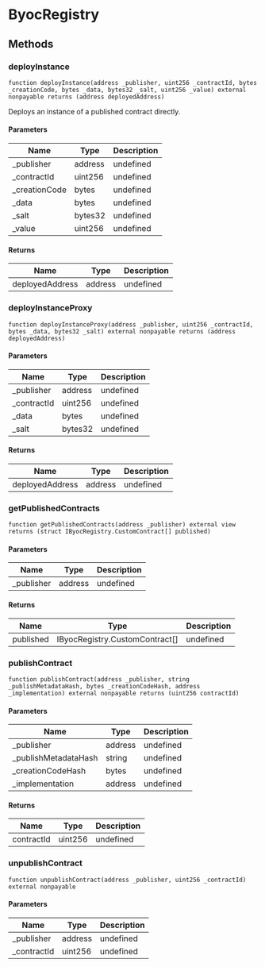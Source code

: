 # ByocRegistry









## Methods

### deployInstance

```solidity
function deployInstance(address _publisher, uint256 _contractId, bytes _creationCode, bytes _data, bytes32 _salt, uint256 _value) external nonpayable returns (address deployedAddress)
```

Deploys an instance of a published contract directly.



#### Parameters

| Name | Type | Description |
|---|---|---|
| _publisher | address | undefined
| _contractId | uint256 | undefined
| _creationCode | bytes | undefined
| _data | bytes | undefined
| _salt | bytes32 | undefined
| _value | uint256 | undefined

#### Returns

| Name | Type | Description |
|---|---|---|
| deployedAddress | address | undefined

### deployInstanceProxy

```solidity
function deployInstanceProxy(address _publisher, uint256 _contractId, bytes _data, bytes32 _salt) external nonpayable returns (address deployedAddress)
```





#### Parameters

| Name | Type | Description |
|---|---|---|
| _publisher | address | undefined
| _contractId | uint256 | undefined
| _data | bytes | undefined
| _salt | bytes32 | undefined

#### Returns

| Name | Type | Description |
|---|---|---|
| deployedAddress | address | undefined

### getPublishedContracts

```solidity
function getPublishedContracts(address _publisher) external view returns (struct IByocRegistry.CustomContract[] published)
```





#### Parameters

| Name | Type | Description |
|---|---|---|
| _publisher | address | undefined

#### Returns

| Name | Type | Description |
|---|---|---|
| published | IByocRegistry.CustomContract[] | undefined

### publishContract

```solidity
function publishContract(address _publisher, string _publishMetadataHash, bytes _creationCodeHash, address _implementation) external nonpayable returns (uint256 contractId)
```





#### Parameters

| Name | Type | Description |
|---|---|---|
| _publisher | address | undefined
| _publishMetadataHash | string | undefined
| _creationCodeHash | bytes | undefined
| _implementation | address | undefined

#### Returns

| Name | Type | Description |
|---|---|---|
| contractId | uint256 | undefined

### unpublishContract

```solidity
function unpublishContract(address _publisher, uint256 _contractId) external nonpayable
```





#### Parameters

| Name | Type | Description |
|---|---|---|
| _publisher | address | undefined
| _contractId | uint256 | undefined




